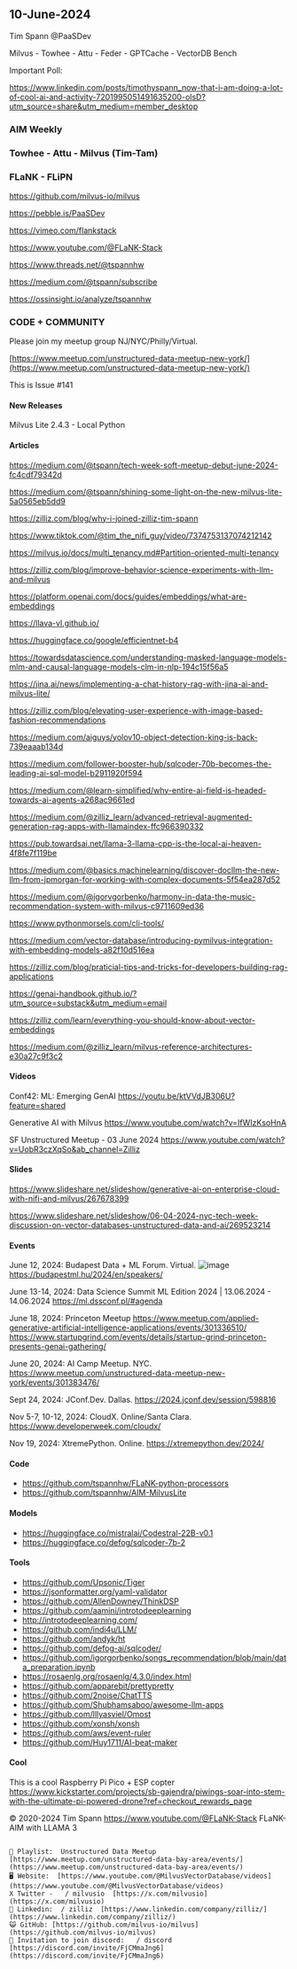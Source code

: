## 10-June-2024
Tim Spann @PaaSDev


Milvus - Towhee - Attu - Feder - GPTCache - VectorDB Bench

Important Poll:

https://www.linkedin.com/posts/timothyspann_now-that-i-am-doing-a-lot-of-cool-ai-and-activity-7201995051491635200-olsD?utm_source=share&utm_medium=member_desktop

### AIM Weekly
### Towhee - Attu - Milvus (Tim-Tam)
### FLaNK - FLiPN

https://github.com/milvus-io/milvus

https://pebble.is/PaaSDev

https://vimeo.com/flankstack

https://www.youtube.com/@FLaNK-Stack

https://www.threads.net/@tspannhw

https://medium.com/@tspann/subscribe

https://ossinsight.io/analyze/tspannhw


### CODE + COMMUNITY

Please join my meetup group NJ/NYC/Philly/Virtual. 

[https://www.meetup.com/unstructured-data-meetup-new-york/](https://www.meetup.com/unstructured-data-meetup-new-york/)


This is Issue #141


#### New Releases

Milvus Lite 2.4.3 - Local Python



#### Articles

https://medium.com/@tspann/tech-week-soft-meetup-debut-june-2024-fc4cdf79342d

https://medium.com/@tspann/shining-some-light-on-the-new-milvus-lite-5a0565eb5dd9

https://zilliz.com/blog/why-i-joined-zilliz-tim-spann

https://www.tiktok.com/@tim_the_nifi_guy/video/7374753137074212142

https://milvus.io/docs/multi_tenancy.md#Partition-oriented-multi-tenancy

https://zilliz.com/blog/improve-behavior-science-experiments-with-llm-and-milvus

https://platform.openai.com/docs/guides/embeddings/what-are-embeddings

https://llava-vl.github.io/

https://huggingface.co/google/efficientnet-b4

https://towardsdatascience.com/understanding-masked-language-models-mlm-and-causal-language-models-clm-in-nlp-194c15f56a5

https://jina.ai/news/implementing-a-chat-history-rag-with-jina-ai-and-milvus-lite/

https://zilliz.com/blog/elevating-user-experience-with-image-based-fashion-recommendations

https://medium.com/aiguys/yolov10-object-detection-king-is-back-739eaaab134d

https://medium.com/follower-booster-hub/sqlcoder-70b-becomes-the-leading-ai-sql-model-b2911920f594

https://medium.com/@learn-simplified/why-entire-ai-field-is-headed-towards-ai-agents-a268ac9661ed

https://medium.com/@zilliz_learn/advanced-retrieval-augmented-generation-rag-apps-with-llamaindex-ffc966390332

https://pub.towardsai.net/llama-3-llama-cpp-is-the-local-ai-heaven-4f8fe7f119be

https://medium.com/@basics.machinelearning/discover-docllm-the-new-llm-from-jpmorgan-for-working-with-complex-documents-5f54ea287d52

https://medium.com/@igorvgorbenko/harmony-in-data-the-music-recommendation-system-with-milvus-c9711609ed36

https://www.pythonmorsels.com/cli-tools/

https://medium.com/vector-database/introducing-pymilvus-integration-with-embedding-models-a82f10d516ea


https://zilliz.com/blog/praticial-tips-and-tricks-for-developers-building-rag-applications


https://genai-handbook.github.io/?utm_source=substack&utm_medium=email

https://zilliz.com/learn/everything-you-should-know-about-vector-embeddings

https://medium.com/@zilliz_learn/milvus-reference-architectures-e30a27c9f3c2



#### Videos

Conf42: ML: Emerging GenAI
https://youtu.be/ktVVdJB306U?feature=shared

Generative AI with Milvus
https://www.youtube.com/watch?v=IfWIzKsoHnA

SF Unstructured Meetup - 03 June 2024
https://www.youtube.com/watch?v=UobR3czXqSo&ab_channel=Zilliz


#### Slides

https://www.slideshare.net/slideshow/generative-ai-on-enterprise-cloud-with-nifi-and-milvus/267678399

https://www.slideshare.net/slideshow/06-04-2024-nyc-tech-week-discussion-on-vector-databases-unstructured-data-and-ai/269523214


#### Events


June 12, 2024: Budapest Data + ML Forum. Virtual.
![image](https://github.com/tspannhw/FLiPStackWeekly/assets/18673814/f7c24719-5ab8-4b4f-87c5-26802234e3f0)
https://budapestml.hu/2024/en/speakers/

June 13-14, 2024: Data Science Summit ML Edition 2024 | 13.06.2024 - 14.06.2024
https://ml.dssconf.pl/#agenda

June 18, 2024:  Princeton Meetup
https://www.meetup.com/applied-generative-artificial-intelligence-applications/events/301336510/
https://www.startupgrind.com/events/details/startup-grind-princeton-presents-genai-gathering/


June 20, 2024:  AI Camp Meetup.   NYC.
https://www.meetup.com/unstructured-data-meetup-new-york/events/301383476/

Sept 24, 2024:  JConf.Dev. Dallas.
https://2024.jconf.dev/session/598816

Nov 5-7, 10-12, 2024:  CloudX.  Online/Santa Clara. https://www.developerweek.com/cloudx/

Nov 19, 2024: XtremePython. Online.
https://xtremepython.dev/2024/


#### Code

* https://github.com/tspannhw/FLaNK-python-processors
* https://github.com/tspannhw/AIM-MilvusLite

#### Models

* https://huggingface.co/mistralai/Codestral-22B-v0.1
* https://huggingface.co/defog/sqlcoder-7b-2

#### Tools

* https://github.com/Upsonic/Tiger
* https://jsonformatter.org/yaml-validator
* https://github.com/AllenDowney/ThinkDSP
* https://github.com/aamini/introtodeeplearning
* http://introtodeeplearning.com/
* https://github.com/indi4u/LLM/
* https://github.com/andyk/ht
* https://github.com/defog-ai/sqlcoder/
* https://github.com/igorgorbenko/songs_recommendation/blob/main/data_preparation.ipynb
* https://rosaenlg.org/rosaenlg/4.3.0/index.html
* https://github.com/apparebit/prettypretty
* https://github.com/2noise/ChatTTS
* https://github.com/Shubhamsaboo/awesome-llm-apps
* https://github.com/lllyasviel/Omost
* https://github.com/xonsh/xonsh
* https://github.com/aws/event-ruler
* https://github.com/Huy1711/AI-beat-maker

#### Cool

This is a cool Raspberry Pi Pico + ESP copter
https://www.kickstarter.com/projects/sb-gajendra/piwings-soar-into-stem-with-the-ultimate-pi-powered-drone?ref=checkout_rewards_page



&copy; 2020-2024 Tim Spann  https://www.youtube.com/@FLaNK-Stack
FLaNK-AIM with LLAMA 3

~~~~~~~~~~~~~~~ CONNECT ~~~~~~~~~~~~~~~

🎥 Playlist:  Unstructured Data Meetup  [https://www.meetup.com/unstructured-data-bay-area/events/](https://www.meetup.com/unstructured-data-bay-area/events/)
🖥️ Website:  [https://www.youtube.com/@MilvusVectorDatabase/videos](https://www.youtube.com/@MilvusVectorDatabase/videos)
X Twitter -   / milvusio  [https://x.com/milvusio](https://x.com/milvusio)
🔗 Linkedin:  / zilliz  [https://www.linkedin.com/company/zilliz/](https://www.linkedin.com/company/zilliz/)
😺 GitHub: [https://github.com/milvus-io/milvus](https://github.com/milvus-io/milvus)
🦾 Invitation to join discord:   / discord  [https://discord.com/invite/FjCMmaJng6](https://discord.com/invite/FjCMmaJng6)
